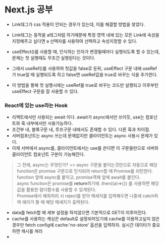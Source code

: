 # Next.js 공부
- Link태그가 css 적용이 안되는 경우가 있는데, 이를 해결할 방법을 찾았다.
- Link태그는 동작을 a태그처럼 하기때문에 특정 영역 내에 있는 모든 Link에 속성을 지정해주고 싶다면 a 선택자를 사용하여 선택하고 속성지정할 수 있다.

- useEffect()를 사용할 때, 인식하는 인자가 변경될때마다 실행되도록 할 수 있는데, 문제는 첫 실행때도 무조건 실행된다는 것이다.
- 그래서 useRef()를 사용하여 첫값을 false로 둔뒤, useEffect 구문 내에 useRef가 true일 때 실행되도록 하고 false면 useRef값을 true로 바꾸는 식을 추가한다.
- 이 방법을 통해 첫 실행시에는 useRef를 true로 바꾸는 코드만 실행되고 이후부턴 useEffect 구문을 잘 사용할 수 있다.

### React에 있는 use라는 Hook
- 리액트에서만 사용되는 await 이다. await가 async에서만 쓰이듯, use는 컴포넌트와 훅 내부에서만 사용가능하다.
- 조건부 내, 블록구문 내, 루프구문 내에서도 존재할 수 있다. 다른 훅과 차이점.
- 서버컴포넌트는 async 쓰는데 문제없지만 클라이언트는 async 사용시 문제가 있다.
- 이제 서버에서 async를, 클라이언트에서는 use를 쓴다면 이 구문들만으로 서버와 클라이언트 컴포넌트 구분이 가능해진다.  

> 그 전에, async는 무엇인가? => async 구문을 붙이는것만으로 자동으로 해당 function은 promise 구문으로 인식되어 return할 때 Promise를 리턴한다.  
function 앞에 async를 붙이고, promise객체 앞에 await를 붙인다.  
async function은 promise를 **return**하기에 .then((a)=>{}) 를 사용하면 해당 값을 활용한 람다함수를 사용할 수 있게된다.  
Promise에서 예외처리 시 reject를 받아 메세지를 입력해두면 나중에 catch하여 에러가 뜰 때 해당 메세지가 출력된다.

- data를 fetch할 때 세부 설정을 하지않으면 기본적으로 GET이 이루어진다.
- cache를 사용하는 캐싱은 default로 설정되어있기에 cache를 이용하고싶지 않은경우만 fetch config에 cache:'no-store' 옵션을 입력하자. 실시간 데이터가 중요하면 캐시를 꺼라
- 